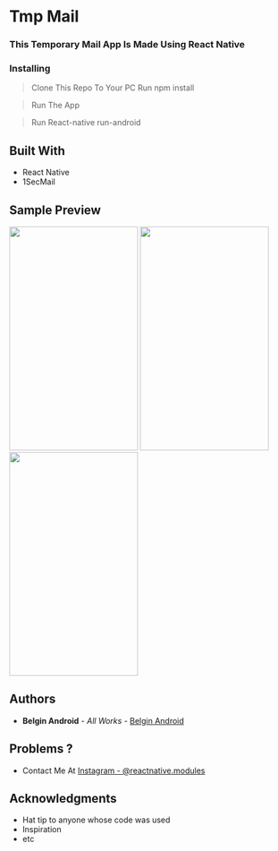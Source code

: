 # Tmp Mail

### This Temporary Mail App Is Made Using React Native 

### Installing

> Clone This Repo To Your PC 
> Run npm install

 > Run The App

 > Run React-native run-android

 ## Built With

 * React Native
 * 1SecMail

## Sample Preview
<img src="https://user-images.githubusercontent.com/61349423/99829525-67abfe80-2b82-11eb-9f9a-13664b025919.png" width="230" height="400"> <img src="https://user-images.githubusercontent.com/61349423/99829523-67136800-2b82-11eb-82f8-8b9e6748af8e.png" width="230" height="400"> <img src="https://user-images.githubusercontent.com/61349423/99829517-6549a480-2b82-11eb-8f08-e54ab3cde546.png" width="230" height="400">

## Authors
* **Belgin Android** - *All Works* - [Belgin Android](https://github.com/Belgin-Android)

## Problems ?
* Contact Me At [Instagram - @reactnative.modules](https://www.instagram.com/reactnative.modules/)

## Acknowledgments
* Hat tip to anyone whose code was used
* Inspiration
* etc
